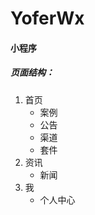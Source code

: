 # YoferWx
#### 小程序

##### 页面结构： 

1. 首页
   + 案例
   + 公告
   + 渠道
   + 套件
2. 资讯
   + 新闻
3. 我
   + 个人中心